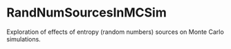 # RandNumSourcesInMCSim
Exploration of effects of entropy (random numbers) sources on Monte Carlo simulations.
